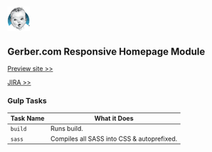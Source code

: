 <img src="preview/assets/images/gerber-logo.webp" alt="Gerber" width="50"/>

## Gerber.com Responsive Homepage Module

[Preview site >>](https://www.campaign.hogarthww.digital/ctus-nestle/gerber/gerber-h233641/preview/)

[JIRA >>](https://hogarthdigital.atlassian.net/browse/CTUS-541)

### Gulp Tasks

Task Name    | What it Does
-------------|-----------
`build` | Runs build.
`sass` | Compiles all SASS into CSS & autoprefixed.
